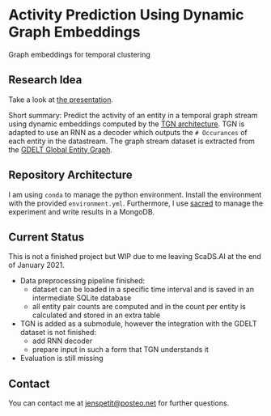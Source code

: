 # Activity Prediction Using Dynamic Graph Embeddings

Graph embeddings for temporal clustering

## Research Idea

Take a look at [the presentation](reports/temp_graph_praesi/slides.pdf).

Short summary: Predict the activity of an entity in a temporal graph stream using dynamic embeddings computed by the [TGN architecture](https://github.com/twitter-research/tgn). TGN is adapted to use an RNN as a decoder which outputs the `# Occurances` of each entity in the datastream. The graph stream dataset is extracted from the [GDELT Global Entity Graph](https://blog.gdeltproject.org/announcing-the-global-entity-graph-geg-and-a-new-11-billion-entity-dataset/).

## Repository Architecture

I am using `conda` to manage the python environment. Install the environment with the provided `environment.yml`. Furthermore, I use [sacred](https://sacred.readthedocs.io/en/stable/) to manage the experiment and write results in a MongoDB.

## Current Status

This is not a finished project but WIP due to me leaving ScaDS.AI at the end of January 2021.

- Data preprocessing pipeline finished:
    - dataset can be loaded in a specific time interval and is saved in an intermediate SQLite database
    - all entity pair counts are computed and in the count per entity is calculated and stored in an extra table
- TGN is added as a submodule, however the integration with the GDELT dataset is not finished:
    - add RNN decoder
    - prepare input in such a form that TGN understands it
- Evaluation is still missing

## Contact

You can contact me at jenspetit@posteo.net for further questions.
